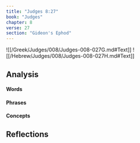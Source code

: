 ```yaml
---
title: "Judges 8:27"
book: "Judges"
chapter: 8
verse: 27
section: "Gideon's Ephod"
---
```

![[/Greek/Judges/008/Judges-008-027G.md#Text]]
![[/Hebrew/Judges/008/Judges-008-027H.md#Text]]

## Analysis

#### Words

#### Phrases

#### Concepts

## Reflections
